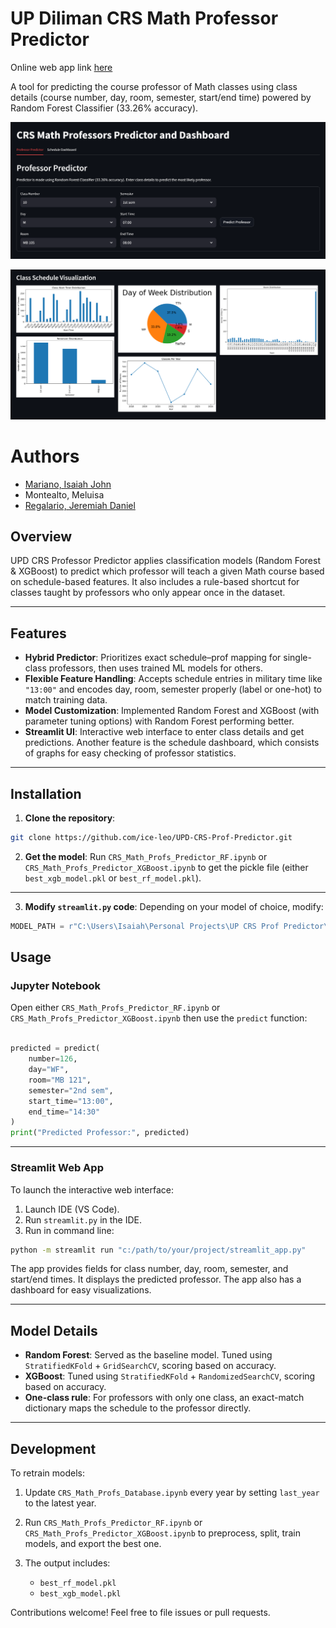 # UP Diliman CRS Math Professor Predictor

Online web app link [here](https://upd-crs-prof-predictor.streamlit.app/)

A tool for predicting the course professor of Math classes using class details (course number, day, room, semester, start/end time) powered by Random Forest Classifier (33.26% accuracy).

![Schedule](./images/banner.png)

![Schedule](./images/sched.png)

# Authors
- [Mariano, Isaiah John](https://github.com/ice-leo)
- Montealto, Meluisa
- [Regalario, Jeremiah Daniel](https://github.com/jeremiahdanielregalario)

## Overview

UPD CRS Professor Predictor applies classification models (Random Forest & XGBoost) to predict which professor will teach a given Math course based on schedule-based features. It also includes a rule-based shortcut for classes taught by professors who only appear once in the dataset.

---

## Features

* **Hybrid Predictor**: Prioritizes exact schedule–prof mapping for single-class professors, then uses trained ML models for others.
* **Flexible Feature Handling**: Accepts schedule entries in military time like `"13:00"` and encodes day, room, semester properly (label or one-hot) to match training data.
* **Model Customization**: Implemented Random Forest and XGBoost (with parameter tuning options) with Random Forest performing better.
* **Streamlit UI**: Interactive web interface to enter class details and get predictions. Another feature is the schedule dashboard, which consists of graphs for easy checking of professor statistics.

---

## Installation

1. **Clone the repository**:
```bash
git clone https://github.com/ice-leo/UPD-CRS-Prof-Predictor.git
```

2. **Get the model**:
Run `CRS_Math_Profs_Predictor_RF.ipynb` or `CRS_Math_Profs_Predictor_XGBoost.ipynb` to get the pickle file (either `best_xgb_model.pkl` or `best_rf_model.pkl`).
---

3. **Modify `streamlit.py` code**:
Depending on your model of choice, modify:
```python
MODEL_PATH = r"C:\Users\Isaiah\Personal Projects\UP CRS Prof Predictor\best_{xgb or rf}_model.pkl"
```

## Usage

### Jupyter Notebook

Open either `CRS_Math_Profs_Predictor_RF.ipynb` or `CRS_Math_Profs_Predictor_XGBoost.ipynb` then use the `predict` function:

```python

predicted = predict(
    number=126,
    day="WF",
    room="MB 121",
    semester="2nd sem",
    start_time="13:00",
    end_time="14:30"
)
print("Predicted Professor:", predicted)
```

---

### Streamlit Web App

To launch the interactive web interface:

1. Launch IDE (VS Code).
2. Run `streamlit.py` in the IDE.
3. Run in command line:
```bash
python -m streamlit run "c:/path/to/your/project/streamlit_app.py"
```

The app provides fields for class number, day, room, semester, and start/end times. It displays the predicted professor. The app also has a dashboard for easy visualizations.

---

## Model Details

* **Random Forest**: Served as the baseline model. Tuned using `StratifiedKFold` + `GridSearchCV`, scoring based on accuracy.
* **XGBoost**: Tuned using `StratifiedKFold` + `RandomizedSearchCV`, scoring based on accuracy.
* **One-class rule**: For professors with only one class, an exact-match dictionary maps the schedule to the professor directly.

---

## Development

To retrain models:

1. Update `CRS_Math_Profs_Database.ipynb` every year by setting `last_year` to the latest year.
2. Run `CRS_Math_Profs_Predictor_RF.ipynb` or `CRS_Math_Profs_Predictor_XGBoost.ipynb` to preprocess, split, train models, and export the best one.
3. The output includes:

   * `best_rf_model.pkl`
   * `best_xgb_model.pkl`

Contributions welcome! Feel free to file issues or pull requests.
